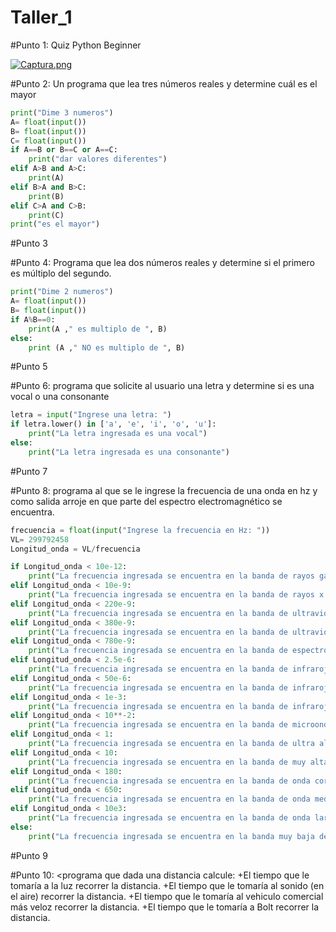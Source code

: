 # Taller_1
#Punto 1: Quiz Python Beginner

[![Captura.png](https://i.postimg.cc/2jgSMnN1/Captura.png)](https://postimg.cc/14cSNntS)


#Punto 2: Un programa que lea tres números reales y determine cuál es el mayor
```python
print("Dime 3 numeros")
A= float(input())
B= float(input())
C= float(input())
if A==B or B==C or A==C:
    print("dar valores diferentes")
elif A>B and A>C:
    print(A)
elif B>A and B>C:
    print(B)
elif C>A and C>B:
    print(C)
print("es el mayor")
```


#Punto 3


#Punto 4: Programa que lea dos números reales y determine si el primero es múltiplo del segundo.
```python
print("Dime 2 numeros")
A= float(input())
B= float(input())
if A%B==0:
    print(A ," es multiplo de ", B)
else:
    print (A ," NO es multiplo de ", B)
```


#Punto 5



#Punto 6: programa que solicite al usuario una letra y determine si es una vocal o una consonante
```python
letra = input("Ingrese una letra: ")
if letra.lower() in ['a', 'e', 'i', 'o', 'u']:
    print("La letra ingresada es una vocal")
else:
    print("La letra ingresada es una consonante")
```



#Punto 7 



#Punto 8: programa al que se le ingrese la frecuencia de una onda en hz y como salida arroje en que parte del espectro electromagnético se encuentra.


```python
frecuencia = float(input("Ingrese la frecuencia en Hz: "))
VL= 299792458
Longitud_onda = VL/frecuencia

if Longitud_onda < 10e-12:
    print("La frecuencia ingresada se encuentra en la banda de rayos gamma.")
elif Longitud_onda < 10e-9:
    print("La frecuencia ingresada se encuentra en la banda de rayos x.")
elif Longitud_onda < 220e-9:
    print("La frecuencia ingresada se encuentra en la banda de ultravioleta extremo.")
elif Longitud_onda < 380e-9:
    print("La frecuencia ingresada se encuentra en la banda de ultravioleta carcano.")
elif Longitud_onda < 780e-9:
    print("La frecuencia ingresada se encuentra en la banda de espectro visible.")
elif Longitud_onda < 2.5e-6:
    print("La frecuencia ingresada se encuentra en la banda de infrarojo cercano.")
elif Longitud_onda < 50e-6:
    print("La frecuencia ingresada se encuentra en la banda de infrarojo medio.")
elif Longitud_onda < 1e-3:
    print("La frecuencia ingresada se encuentra en la banda de infrarojo lejano.")
elif Longitud_onda < 10**-2:
    print("La frecuencia ingresada se encuentra en la banda de microondas.")
elif Longitud_onda < 1:
    print("La frecuencia ingresada se encuentra en la banda de ultra alta frecuencia de radio.")
elif Longitud_onda < 10:
    print("La frecuencia ingresada se encuentra en la banda de muy alta frecuencia de radio.")
elif Longitud_onda < 180:
    print("La frecuencia ingresada se encuentra en la banda de onda corta de radio.")
elif Longitud_onda < 650:
    print("La frecuencia ingresada se encuentra en la banda de onda media de radio.")
elif Longitud_onda < 10e3:
    print("La frecuencia ingresada se encuentra en la banda de onda larga de radio.")
else:
    print("La frecuencia ingresada se encuentra en la banda muy baja de radio.")

```





#Punto 9



#Punto 10: <programa que dada una distancia calcule:
+El tiempo que le tomaría a la luz recorrer la distancia.
+El tiempo que le tomaría al sonido (en el aire) recorrer la distancia.
+El tiempo que le tomaría al vehiculo comercial más veloz recorrer la distancia.
+El tiempo que le tomaría a Bolt recorrer la distancia.



